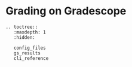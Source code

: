 # Grading on Gradescope

```eval_rst
.. toctree::
   :maxdepth: 1
   :hidden:

   config_files
   gs_results
   cli_reference
```
